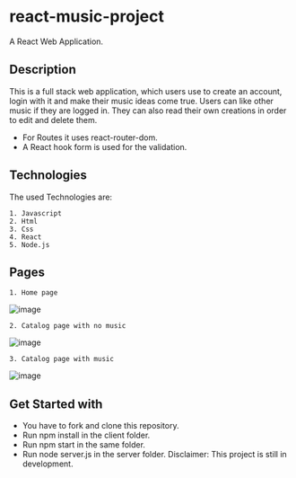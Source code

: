 
# react-music-project
A React Web Application.

## Description
This is a full stack web application, which users use to create an account, login with it and make their music ideas come true. Users can like other music if they are logged in. They can also read their own creations in order to edit and delete them.

- For Routes it uses react-router-dom.
- A React hook form is used for the validation. 

## Technologies
The used Technologies are:

    1. Javascript
    2. Html
    3. Css
    4. React
    5. Node.js

## Pages


    1. Home page 


 ![image](https://user-images.githubusercontent.com/106228555/227710230-7eead2aa-2b8d-45c6-8e7e-550729de2363.png)


    2. Catalog page with no music


![image](https://user-images.githubusercontent.com/106228555/227710105-4173c800-c2a4-4461-94ab-3c3ca46685bd.png)


    3. Catalog page with music


![image](https://user-images.githubusercontent.com/106228555/227710863-ab464a44-2406-4e06-b022-04eb1e9f063a.png)

## Get Started with

- You have to fork and clone this repository.
- Run npm install in the client folder.
- Run npm start in the same folder.
- Run node server.js in the server folder. 
  Disclaimer: This project is still in development.
